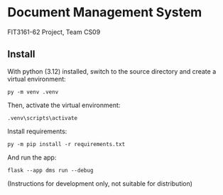 # Document Management System

FIT3161-62 Project, Team CS09


## Install

With python (3.12) installed, switch to the source directory and create a virtual environment:

```
py -m venv .venv
```

Then, activate the virtual environment:

```
.venv\scripts\activate
```

Install requirements:

```
py -m pip install -r requirements.txt
```

And run the app:

```
flask --app dms run --debug
```

(Instructions for development only, not suitable for distribution)
